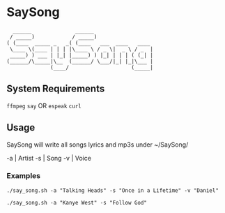 # SaySong
```
  ______              ______
 / _____)            / _____)
( (____  _____ _   _( (____   ___  ____   ____
 \____ \(____ | | | |\____ \ / _ \|  _ \ / _  |
 _____) ) ___ | |_| |_____) ) |_| | | | ( (_| |
(______/\_____|\__  (______/ \___/|_| |_|\___ |
              (____/                    (_____|
```

## System Requirements

`ffmpeg`
`say` OR `espeak`
`curl`

## Usage

SaySong will write all songs lyrics and mp3s under ~/SaySong/

-a | Artist
-s | Song
-v | Voice

### Examples

    ./say_song.sh -a "Talking Heads" -s "Once in a Lifetime" -v "Daniel"

    ./say_song.sh -a "Kanye West" -s "Follow God"
